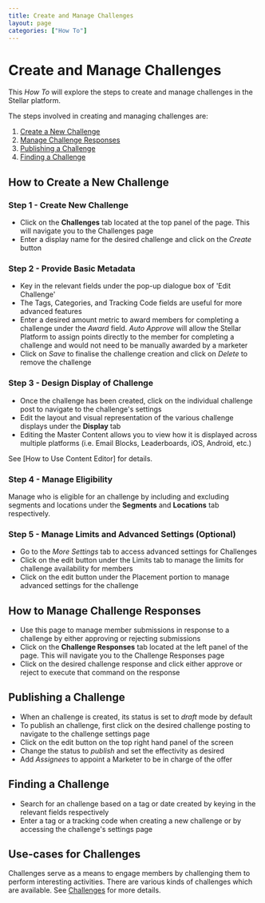 ```yaml
---
title: Create and Manage Challenges
layout: page
categories: ["How To"]
---
```

# Create and Manage Challenges

This *How To* will explore the steps to create and manage challenges in the Stellar platform. 

The steps involved in creating and managing challenges are:

1. [Create a New Challenge](#newchallenge)
2. [Manage Challenge Responses](#response)
3. [Publishing a Challenge](#publish)
4. [Finding a Challenge](#find)

## <a name="newchallenge"></a>How to Create a New Challenge
### Step 1 - Create New Challenge
* Click on the **Challenges** tab located at the top panel of the page. This will navigate you to the Challenges page
* Enter a display name for the desired challenge and click on the *Create* button

### Step 2 - Provide Basic Metadata
* Key in the relevant fields under the pop-up dialogue box of 'Edit Challenge'
* The Tags, Categories, and Tracking Code fields are useful for more advanced features
* Enter a desired amount metric to award members for completing a challenge under the *Award* field. *Auto Approve* will allow the Stellar Platform to assign points directly to the member for completing a challenge and would not need to be manually awarded by a marketer
* Click on *Save* to finalise the challenge creation and click on *Delete* to remove the challenge

### Step 3 - Design Display of Challenge
* Once the challenge has been created, click on the individual challenge post to navigate to the challenge's settings
* Edit the layout and visual representation of the various challenge displays under the **Display** tab
* Editing the Master Content allows you to view how it is displayed across multiple platforms (i.e. Email Blocks, Leaderboards, iOS, Android, etc.)

See [How to Use Content Editor] for details.

### Step 4 - Manage Eligibility
Manage who is eligible for an challenge by including and excluding segments and locations under the **Segments** and **Locations** tab respectively.

### Step 5 - Manage Limits and Advanced Settings (Optional)
* Go to the *More Settings* tab to access advanced settings for Challenges 
* Click on the edit button under the Limits tab to manage the limits for challenge availability for members
* Click on the edit button under the Placement portion to manage advanced settings for the challenge


## <a name="response"></a>How to Manage Challenge Responses 
* Use this page to manage member submissions in response to a challenge by either approving or rejecting submissions
* Click on the **Challenge Responses** tab located at the left panel of the page. This will navigate you to the Challenge Responses page
* Click on the desired challenge response and click either approve or reject to execute that command on the response


## <a name="publish"></a>Publishing a Challenge
* When an challenge is created, its status is set to *draft* mode by default
* To publish an challenge, first click on the desired challenge posting to navigate to the challenge settings page
* Click on the edit button on the top right hand panel of the screen
* Change the status to *publish* and set the effectivity as desired
* Add *Assignees* to appoint a Marketer to be in charge of the offer 

## <a name="find"></a>Finding a Challenge
* Search for an challenge based on a tag or date created by keying in the relevant fields respectively
* Enter a tag or a tracking code when creating a new challenge or by accessing the challenge's settings page


## Use-cases for Challenges
Challenges serve as a means to engage members by challenging them to perform interesting activities. There are various kinds of challenges which are available. See [Challenges](./concepts/challenges) for more details.
